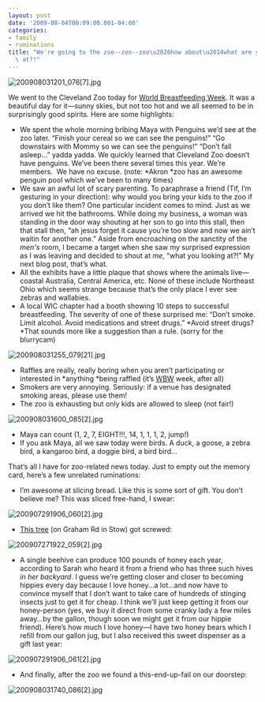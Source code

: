 ```yaml
---
layout: post
date: '2009-08-04T00:09:00.001-04:00'
categories:
- family
- ruminations
title: "We're going to the zoo--zoo--zoo\u2026how about\u2014what are you looking\
  \ at?!"
---
```



![200908031201_076[7].jpg](/assets/2009/200908031201_076[7].jpg)

We went to the Cleveland Zoo today for [World Breastfeeding Week](http://worldbreastfeedingweek.org/). It was a beautiful day for it—sunny skies, but not too hot and we all seemed to be in surprisingly good spirits. Here are some highlights: 
* We spent the whole morning bribing Maya with Penguins we’d see at the zoo later. “Finish your cereal so we can see the penguins!” “Go downstairs with Mommy so we can see the penguins!” “Don’t fall asleep...” yadda yadda. We quickly learned that Cleveland Zoo doesn’t have penguins. We’ve been there several times this year. We’re members.&#160; We have no excuse. (note: *Akron *zoo has an awesome penguin pool which we’ve been to many times) 
* We saw an awful lot of scary parenting. To paraphrase a friend (Tif, I’m gesturing in your direction): why would you bring your kids to the zoo if you don’t like them? One particular incident comes to mind. Just as we arrived we hit the bathrooms. While doing my business, a woman was standing in the door way shouting at her son to go into this stall, then that stall then, “ah jesus forget it cause you’re too slow and now we ain’t waitin for another one.” Aside from encroaching on the sanctity of the *men's* room, I became a target when she saw my surprised expression as I was leaving and decided to shout at *me*, “what you looking at?!” My next blog post, that’s what. 
* All the exhibits have a little plaque that shows where the animals live—coastal Australia, Central America, etc. None of these include Northeast Ohio which seems strange because that’s the only place I ever see zebras and wallabies. 
* A local WIC chapter had a booth showing 10 steps to successful breastfeeding. The severity of one of these surprised me: “Don’t smoke. Limit alcohol. Avoid medications and street drugs.” *Avoid street drugs? *That sounds more like a suggestion than a rule. (sorry for the blurrycam)  


![200908031255_079[21].jpg](/assets/2009/200908031255_079[21].jpg)  
* Raffles are really, really boring when you aren’t participating or interested in *anything *being raffled (it’s [WBW](http://worldbreastfeedingweek.org/) week, after all) 
* Smokers are very annoying. Seriously: if a venue has designated smoking areas, please use them! 
* The zoo is exhausting but only kids are allowed to sleep (not fair!)  


![200908031600_085[2].jpg](/assets/2009/200908031600_085[2].jpg)  
* Maya can count (1, 2, 7, EIGHT!!!, 14, 1, 1, 1, 2, jump!) 
* If you ask Maya, all we saw today were birds. A duck, a goose, a zebra bird, a kangaroo bird, a doggie bird, a bird bird...  


That’s all I have for zoo-related news today. Just to empty out the memory card, here’s a few unrelated ruminations: 
* I’m awesome at slicing bread. Like this is some sort of gift. You don’t believe me? This was sliced free-hand, I swear:  


![200907291906_060[2].jpg](/assets/2009/200907291906_060[2].jpg)  
* [This tree](http://maps.google.com/maps?f=q&source=s_q&hl=en&geocode=&q=&gl=us&ie=UTF8&ll=41.166306,-81.395806&spn=0,359.989067&t=h&z=17&layer=c&cbll=41.166309,-81.395928&panoid=8T8JJUBAggRZ738GKR5hZQ&cbp=12,66.99,,0,-11.52) (on Graham Rd in Stow) got screwed:  


![200907271922_059[2].jpg](/assets/2009/200907271922_059[2].jpg)  
* A single beehive can produce 100 pounds of honey each year, according to Sarah who heard it from a friend who has three such hives *in her backyard*. I guess we’re getting closer and closer to becoming hippies every day because I love honey...a lot...and now have to convince myself that I don’t want to take care of hundreds of stinging insects just to get it for cheap. I think we’ll just keep getting it from our honey-person (yes, we buy it direct from some cranky lady a few miles away...by the gallon, though soon we might get it from our hippie friend). Here’s how much I love honey—I have two honey bears which I refill from our gallon jug, but I also received this sweet dispenser as a gift last year:  


![200907291906_061[2].jpg](/assets/2009/200907291906_061[2].jpg)  
* And finally, after the zoo we found a this-end-up-fail on our doorstep:  


![200908031740_086[2].jpg](/assets/2009/200908031740_086[2].jpg)